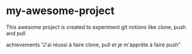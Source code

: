 # my-awesome-project

This awesome project is created to experiment git notions like clone, push and pull

achievements "J'ai réussi à faire clone, pull et je m'apprête à faire push"
